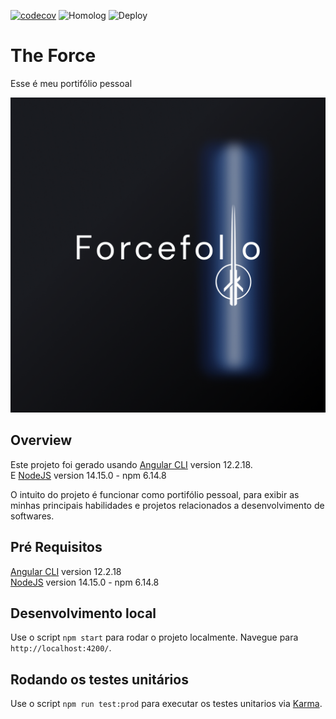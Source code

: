 [![codecov](https://codecov.io/gh/Hideki-Goulart/the-force/branch/prod/graph/badge.svg?token=8b9a41a1-a475-4b1b-a791-64f453ccc8e0)](https://codecov.io/gh/Hideki-Goulart/the-force) ![Homolog](https://github.com/Hideki-Goulart/the-force/actions/workflows/ci-stage.yml/badge.svg) ![Deploy](https://github.com/Hideki-Goulart/the-force/actions/workflows/ci-deploy.yml/badge.svg)

# The Force

Esse é meu portifólio pessoal

![An old rock in the desert](social.png "Shiprock, New Mexico by Beau Rogers")


## Overview

Este projeto foi gerado usando [Angular CLI](https://github.com/angular/angular-cli) version 12.2.18. <br/>
E [NodeJS](https://github.com/nodejs) version 14.15.0 - npm 6.14.8

O intuito do projeto é funcionar como portifólio pessoal, para exibir as minhas principais habilidades e projetos relacionados a desenvolvimento de softwares.

## Pré Requisitos
[Angular CLI](https://github.com/angular/angular-cli) version 12.2.18 <br/>
[NodeJS](https://github.com/nodejs) version 14.15.0 - npm 6.14.8


## Desenvolvimento local

Use o script `npm start` para rodar o projeto localmente. Navegue para `http://localhost:4200/`.

## Rodando os testes unitários

Use o script `npm run test:prod` para executar os testes unitarios via [Karma](https://karma-runner.github.io).
